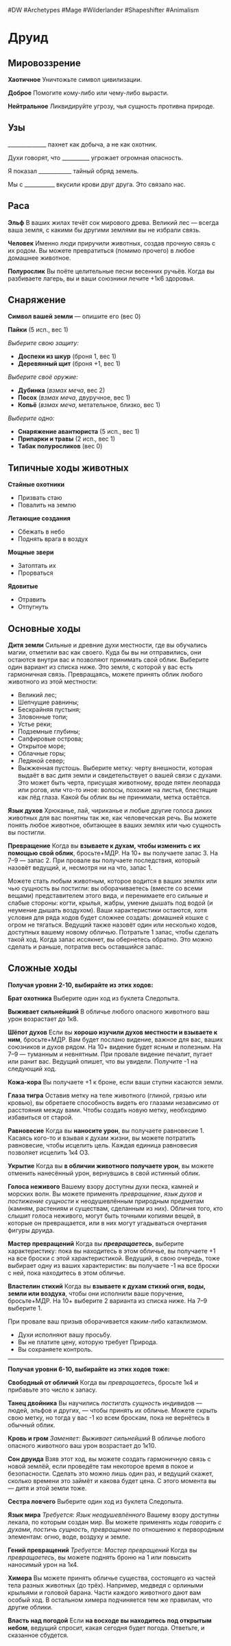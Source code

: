 #DW  #Archetypes #Mage #Wilderlander #Shapeshifter #Animalism  

# Друид

## Мировоззрение

**Хаотичное**
 Уничтожьте символ цивилизации.

**Доброе**
 Помогите кому-либо или чему-либо вырасти.

**Нейтральное**
 Ликвидируйте угрозу, чья сущность противна природе.

## Узы

\_\_\_\_\_\_\_\_\_\_\_\_\_\_ пахнет как добыча, а не как охотник.

Духи говорят, что \_\_\_\_\_\_\_\_\_\_ угрожает огромная опасность.

Я показал \_\_\_\_\_\_\_\_\_\_\_\_ тайный обряд земель.

Мы с \_\_\_\_\_\_\_\_\_\_\_ вкусили крови друг друга. Это связало нас.

## Раса

**Эльф**
 В ваших жилах течёт сок мирового древа. Великий лес — всегда ваша земля, с какими бы другими землями вы не избрали связь.

**Человек**
 Именно люди приручили животных, создав прочную связь с их родом. Вы можете превратиться (помимо прочего) в любое домашнее животное.

**Полурослик**
 Вы поёте целительные песни весенних ручьёв. Когда вы разбиваете лагерь, вы и ваши союзники лечите +1к6 здоровья.

## Снаряжение

**Символ вашей земли** — опишите его (вес 0)

**Пайки** (5 исп., вес 1)

*Выберите свою защиту:*
 - **Доспехи из шкур** (броня 1, вес 1)
 - **Деревянный щит** (броня +1, вес 1)

*Выберите своё оружие:*
 - **Дубинка** (*взмах меча*, вес 2)
 - **Посох** (*взмах меча*, двуручное, вес 1)
 - **Копьё** (*взмах меча*, метательное, близко, вес 1)

*Выберите одно:*
 - **Снаряжение авантюриста** (5 исп., вес 1)
 - **Припарки и травы** (2 исп., вес 1)
 - **Табак полуросликов** (вес 0)

## Типичные ходы животных

**Стайные охотники**
- Призвать стаю
- Повалить на землю

**Летающие создания**
- Сбежать в небо
- Поднять врага в воздух

**Мощные звери**
- Затоптать их
- Прорваться

**Ядовитые**
- Отравить
- Отпугнуть

## Основные ходы

**Дитя земли**
Сильные и древние духи местности, где вы обучались магии, отметили вас как своего. Куда бы вы ни отправились, они остаются внутри вас и позволяют принимать свой облик. Выберите один вариант из списка ниже. Это земля, с которой у вас есть гармоничная связь. Превращаясь, можете принять облик любого животного из этой местности:
- Великий лес;
- Шепчущие равнины;
- Бескрайняя пустыня;
- Зловонные топи;
- Устье реки;
- Подземные глубины;
- Сапфировые острова;
- Открытое море;
- Облачные горы;
- Ледяной север;
- Выжженная пустошь.
Выберите метку: черту внешности, которая выдаёт в вас дитя земли и свидетельствует о вашей связи с духами. Это может быть черта, присущая животному, вроде пятен леопарда или рогов, или что-то иное: волосы, похожие на листья, блестящие как лёд глаза. Какой бы облик вы не принимали, метка остаётся.

**Язык духов**
Хрюканье, лай, чириканье и любые другие голоса диких животных для вас понятны так же, как человеческая речь. Вы можете понять любое животное, обитающее в ваших землях или чью сущность вы постигли.

**Превращение**
Когда вы **взываете к духам, чтобы изменить с их помощью свой облик**, бросьте+МДР. 
На 10+ вы получаете запас 3. 
На 7–9 — запас 2. 
При провале вы получаете последствия, который назовёт ведущий, и, несмотря ни на что, запас 1.

Можете стать любым животным, которое  водится в ваших землях или чью сущность вы постигли: вы оборачиваетесь (вместе со  всеми вещами) представителем этого вида, и перенимаете его сильные и слабые стороны: когти, крылья, жабры, умение дышать под водой (и неумение дышать воздухом). Ваши характеристики остаются, хотя условия для ряда ходов будет сложнее создать: домашней кошке с огром не тягаться. Ведущий также назовёт один или несколько ходов, доступных вашему новому обличью. Потратьте 1 запас, чтобы сделать такой ход. Когда запас иссякнет, вы обернетесь обратно. Это можно сделать и раньше, потратив весь оставшийся запас.


## Сложные ходы
**Получая уровни 2-10, выбирайте из этих ходов:**

**Брат охотника**
Выберите один ход из буклета Следопыта.

**Выживает сильнейший**
В обличье любого опасного животного ваш урон возрастает до 1к8.

**Шёпот духов**
Если вы **хорошо изучили духов местности и взываете к ним**, бросьте+МДР. Вам будет послано видение, важное для вас, ваших союзников и духов рядом. 
На 10+ видение будет ясным и полезным. 
На 7–9 — туманным и невнятным. 
При провале видение печалит, пугает или ранит вас. Ведущий опишет, что вы увидели. Получите -1 на следующий ход.

**Кожа-кора**
Вы получаете +1 к броне, если ваши ступни касаются земли.

**Глаза тигра**
Оставив метку на теле животного (глиной, грязью или кровью), вы обретаете способность видеть его глазами независимо от расстояния между вами. Чтобы создать новую метку, необходимо избавиться от старой.

**Равновесие**
Когда вы **наносите урон**, вы получаете равновесие 1. Касаясь кого-то и взывая к духам жизни, вы можете потратить равновесие, чтобы исцелить цель. Каждая единица равновесия позволяет исцелить 1к4 ОЗ.

**Укрытие**
Когда вы **в обличии животного получаете урон**, вы можете отменить нанесённый урон, вернувшись в свой истинный облик.

**Голоса неживого**
Вашему взору доступны духи песка, камней и морских волн. Вы можете применять *превращение*, *язык духов* и *постижение сущности* к неодушевлённым природным предметам (камням, растениям и существам, сделанным из них). Обличия того, кто слышит голоса неживого, могут быть точными копиями вещей, в которые он превращается, или в них могут угадываться очертания фигуры друида.

**Мастер превращений**
Когда вы ***превращаетесь***, выберите характеристику: пока вы находитесь в этом обличье, вы получаете +1 на все броски с этой характеристикой. Ведущий, в свою очередь, тоже выбирает одну из ваших характеристик: вы получаете -1 на все броски с ней, пока находитесь в этом обличье.

**Властелин стихий**
Когда вы **взываете к духам стихий огня, воды, земли или воздуха**, чтобы они исполнили ваше поручение, бросьте+МДР. 
На 10+ выберите 2 варианта из списка ниже. 
На 7–9 выберите 1. 

При провале ваш призыв оборачивается каким-либо катаклизмом.
- Духи исполняют вашу просьбу.
- Вы не платите цену, которую требует Природа.
- Вы сохраняете контроль.

---
**Получая уровни 6-10, выбирайте из этих ходов тоже:**

**Свободный от обличий**
Когда вы *превращаетесь*, бросьте 1к4 и прибавьте это число к запасу.
 
**Танец двойника**
Вы научились *постигать сущность* индивидов — людей, эльфов и других, — чтобы принять их обличье. Можете скрыть свою метку, но тогда у вас -1 ко всем броскам, пока не вернётесь в обычный облик.

**Кровь и гром**
*Заменяет: Выживает сильнейший*
В обличье любого опасного животного ваш урон возрастает до 1к10.

**Сон друида**
Взяв этот ход, вы можете создать гармоничную связь с новой землёй, если проведёте там некоторое время в покое и безопасности. Сделать это можно лишь один раз, и ведущий скажет, сколько времени это займёт и какова будет цена. С этого момента вы — дитя и этой земли тоже.

**Сестра ловчего**
Выберите один ход из буклета Следопыта.

**Язык мира**
*Требуется: Язык неодушевлённого*
Вашему взору доступны лекала, по которым создан мир. Вы можете применять ходы *говорить с духами*, *постичь сущность*, *превращение* по отношению к первородным элементам: огню, воде, воздуху и земле.

**Гений превращений**
*Требуется: Мастер превращений*
Когда вы *превращаетесь*, вы можете поднять броню на 1 *или* повысить наносимый урон на
1к4.

**Химера**
Вы можете принять обличье существа, состоящего из частей тела разных животных (до трёх). Например, медведя с орлиными крыльями и головой барана. Части каждого животного дают вам особый ход. В остальном химера подчиняется тем же правилам, что другие облики.
 
**Власть над погодой**
Если **на восходе вы находитесь под открытым небом**, ведущий спросит, какая сегодня будет погода. Ответьте, и сказанное сбудется.

